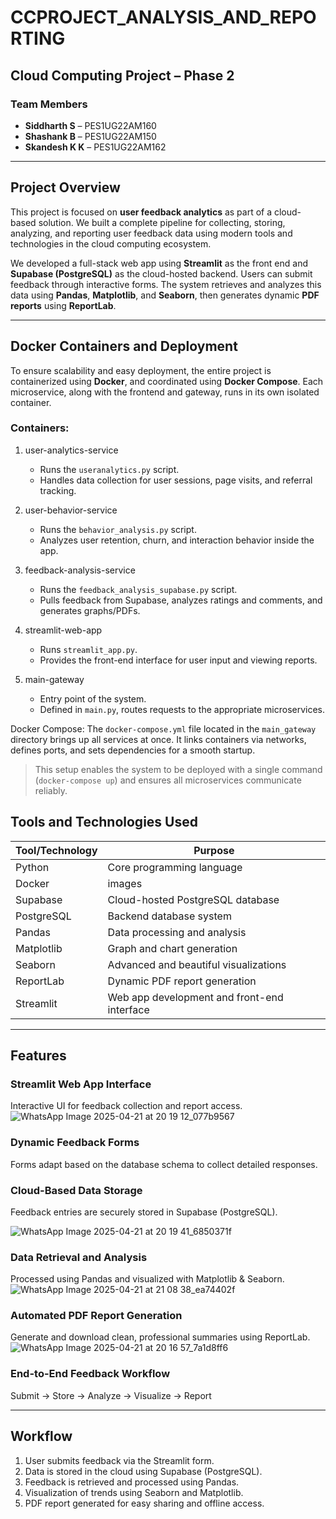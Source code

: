 # CCPROJECT_ANALYSIS_AND_REPORTING

## Cloud Computing Project – Phase 2

### Team Members
- **Siddharth S** – PES1UG22AM160  
- **Shashank B** – PES1UG22AM150  
- **Skandesh K K** – PES1UG22AM162  

---

##  Project Overview

This project is focused on **user feedback analytics** as part of a cloud-based solution. We built a complete pipeline for collecting, storing, analyzing, and reporting user feedback data using modern tools and technologies in the cloud computing ecosystem.

We developed a full-stack web app using **Streamlit** as the front end and **Supabase (PostgreSQL)** as the cloud-hosted backend. Users can submit feedback through interactive forms. The system retrieves and analyzes this data using **Pandas**, **Matplotlib**, and **Seaborn**, then generates dynamic **PDF reports** using **ReportLab**.

---
##  Docker Containers and Deployment

To ensure scalability and easy deployment, the entire project is containerized using **Docker**, and coordinated using **Docker Compose**. Each microservice, along with the frontend and gateway, runs in its own isolated container.

### Containers:

1. user-analytics-service
   - Runs the `useranalytics.py` script.
   - Handles data collection for user sessions, page visits, and referral tracking.

2. user-behavior-service
   - Runs the `behavior_analysis.py` script.
   - Analyzes user retention, churn, and interaction behavior inside the app.

3. feedback-analysis-service
   - Runs the `feedback_analysis_supabase.py` script.
   - Pulls feedback from Supabase, analyzes ratings and comments, and generates graphs/PDFs.

4. streamlit-web-app
   - Runs `streamlit_app.py`.
   - Provides the front-end interface for user input and viewing reports.

5. main-gateway
   - Entry point of the system.
   - Defined in `main.py`, routes requests to the appropriate microservices.

Docker Compose:
The `docker-compose.yml` file located in the `main_gateway` directory brings up all services at once. It links containers via networks, defines ports, and sets dependencies for a smooth startup.

> This setup enables the system to be deployed with a single command (`docker-compose up`) and ensures all microservices communicate reliably.
##  Tools and Technologies Used

| Tool/Technology | Purpose |
|-----------------|---------|
| Python | Core programming language |
|Docker|images|containers|
| Supabase | Cloud-hosted PostgreSQL database |
| PostgreSQL | Backend database system |
| Pandas | Data processing and analysis |
| Matplotlib | Graph and chart generation |
| Seaborn | Advanced and beautiful visualizations |
| ReportLab | Dynamic PDF report generation |
| Streamlit | Web app development and front-end interface |

---

##  Features

### Streamlit Web App Interface
Interactive UI for feedback collection and report access.
![WhatsApp Image 2025-04-21 at 20 19 12_077b9567](https://github.com/user-attachments/assets/3516978e-c6f8-4e4c-aaa0-def79429cdc1)



### Dynamic Feedback Forms
Forms adapt based on the database schema to collect detailed responses.

### Cloud-Based Data Storage
Feedback entries are securely stored in Supabase (PostgreSQL).

![WhatsApp Image 2025-04-21 at 20 19 41_6850371f](https://github.com/user-attachments/assets/f9337a6f-978d-4a32-869e-6746b3c5dbfc)


### Data Retrieval and Analysis
Processed using Pandas and visualized with Matplotlib & Seaborn.
![WhatsApp Image 2025-04-21 at 21 08 38_ea74402f](https://github.com/user-attachments/assets/b14aa45b-28cc-4883-a2a0-3e73b22bc2fc)



### Automated PDF Report Generation
Generate and download clean, professional summaries using ReportLab.
![WhatsApp Image 2025-04-21 at 20 16 57_7a1d8ff6](https://github.com/user-attachments/assets/020339aa-a67f-4fdb-9041-bf7b33ce1ea6)



### End-to-End Feedback Workflow
Submit → Store → Analyze → Visualize → Report

---

## Workflow

1. User submits feedback via the Streamlit form.
2. Data is stored in the cloud using Supabase (PostgreSQL).
3. Feedback is retrieved and processed using Pandas.
4. Visualization of trends using Seaborn and Matplotlib.
5. PDF report generated for easy sharing and offline access.
